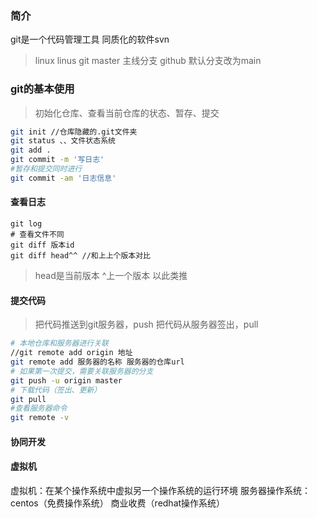 ### 简介
git是一个代码管理工具
同质化的软件svn
>linux linus
>git
>master 主线分支
>github 默认分支改为main

### git的基本使用
>初始化仓库、查看当前仓库的状态、暂存、提交
```bash
git init //仓库隐藏的.git文件夹
git status 、、文件状态系统
git add .
git commit -m '写日志'
#暂存和提交同时进行
git commit -am '日志信息'

```
#### 查看日志
```
git log
# 查看文件不同
git diff 版本id
git diff head^^ //和上上个版本对比

```
>head是当前版本 ^上一个版本 以此类推
#### 提交代码
>把代码推送到git服务器，push
>把代码从服务器签出，pull

```bash
# 本地仓库和服务器进行关联
//git remote add origin 地址
git remote add 服务器的名称 服务器的仓库url
# 如果第一次提交，需要关联服务器的分支
git push -u origin master
# 下载代码（签出、更新）
git pull
#查看服务器命令
git remote -v
```

#### 协同开发

#### 虚拟机
虚拟机：在某个操作系统中虚拟另一个操作系统的运行环境
服务器操作系统：centos（免费操作系统）
商业收费（redhat操作系统）
